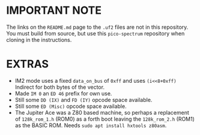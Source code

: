 IMPORTANT NOTE
=

The links on the `README.md` page to the `.uf2` files are not in this repository. You must build from source,
but use this `pico-spectrum` repository when cloning in the instructions.

EXTRAS
=

  * IM2 mode uses a fixed `data_on_bus` of `0xff` and uses `(i<<8+0xff)` Indirect for both bytes of the vector.
  * Made `IM 0` an `ED 46` prefix for own use.
  * Still some `DD (IX)` and `FD (IY)` opcode space available.
  * Still some `ED (Misc)` opcode space available.
  * The Jupiter Ace was a Z80 based machine, so perhaps a replacement of `128k_rom_1.h` (ROM0) as a forth boot leaving the `128k_rom_2.h` (ROM1) as the BASIC ROM. Needs `sudo apt install hxtools z80asm`.
